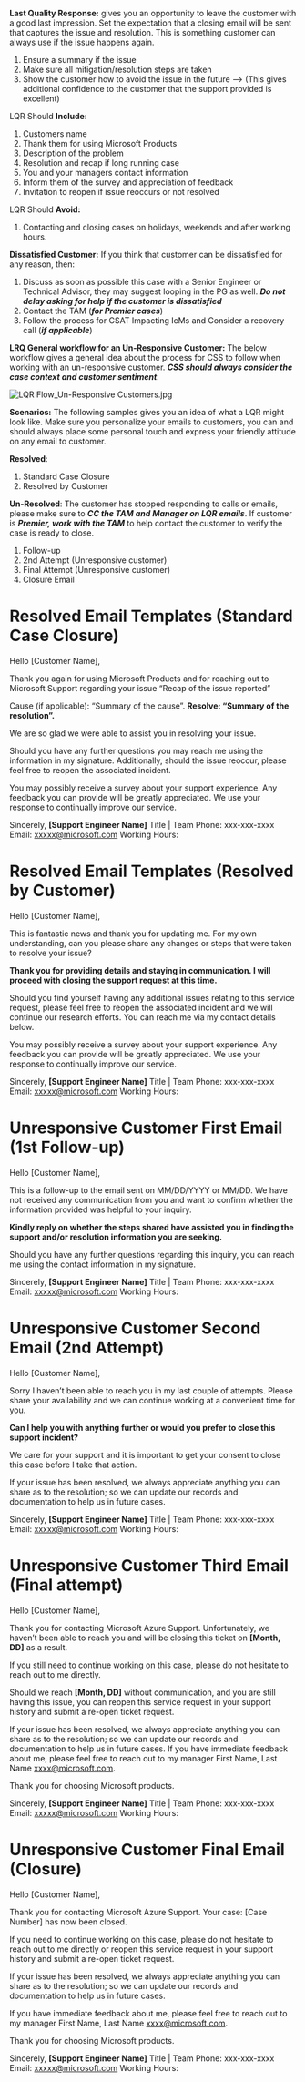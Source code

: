 **Last Quality Response:** gives you an opportunity to leave the customer with a good last impression. Set the expectation that a closing email will be sent that captures the issue and resolution. This is something customer can always use if the issue happens again.
1.	Ensure a summary if the issue
2.	Make sure all mitigation/resolution steps are taken
3.	Show the customer how to avoid the issue in the future --> (This gives additional confidence to the customer that the support provided is excellent)



LQR Should **Include:**
1.	Customers name
2.	Thank them for using Microsoft Products
3.	Description of the problem
4.	Resolution and recap if long running case
5.	You and your managers contact information
6.	Inform them of the survey and appreciation of feedback
7.	Invitation to reopen if issue reoccurs or not resolved


LQR Should ****Avoid**:**
1.	Contacting and closing cases on holidays, weekends and after working hours.


****Dissatisfied Customer**:** If you think that customer can be dissatisfied for any reason, then:
1.	Discuss as soon as possible this case with a Senior Engineer or Technical Advisor, they may suggest looping in the PG as well. **_Do not delay asking for help if the customer is dissatisfied_**
2.	Contact the TAM (_**for Premier cases**_) 
3.	Follow the process for CSAT Impacting IcMs and Consider a recovery call (**_if applicable_**)


**LRQ General workflow for an Un-Responsive Customer:**
The below workflow gives a general idea about the process for CSS to follow when working with an un-responsive customer. **_CSS should always consider the case context and customer sentiment_**.






![LQR Flow_Un-Responsive Customers.jpg](/.attachments/LQR%20Flow_Un-Responsive%20Customers-9387c391-dfdb-425a-b191-bb60dc17e83d.jpg)

**Scenarios:**
The following samples gives you an idea of what a LQR might look like. Make sure you personalize your emails to customers, you can and should always place some personal touch and express your friendly attitude on any email to customer.

**Resolved**:
1.	Standard Case Closure
2.	Resolved by Customer


**Un-Resolved**:
The customer has stopped responding to calls or emails, please make sure to **_CC the TAM and Manager on LQR emails_**. If customer is **_Premier, work with the TAM_** to help contact the customer to verify the case is ready to close.

1.	Follow-up 
2.	2nd Attempt (Unresponsive customer)
3.	Final Attempt (Unresponsive customer)
4.	Closure Email



Resolved Email Templates (Standard Case Closure)
==================
Hello [Customer Name],

Thank you again for using Microsoft Products and for reaching out to Microsoft Support regarding your issue “Recap of the issue reported”

Cause (if applicable): “Summary of the cause”. 
**Resolve: “Summary of the resolution”.**
 
We are so glad we were able to assist you in resolving your issue.
 
Should you have any further questions you may reach me using the information in my signature. Additionally, should the issue reoccur, please feel free to reopen the associated incident.
 
You may possibly receive a survey about your support experience. Any feedback you can provide will be greatly appreciated. We use your response to continually improve our service.
 
Sincerely,
**[Support Engineer Name]**
Title | Team
Phone: xxx-xxx-xxxx
Email: xxxxx@microsoft.com
Working Hours:


Resolved Email Templates (Resolved by Customer)
==================
Hello [Customer Name],
 
This is fantastic news and thank you for updating me. For my own understanding, can you please share any changes or steps that were taken to resolve your issue?
 
**Thank you for providing details and staying in communication. I will proceed with closing the support request at this time.**
 
Should you find yourself having any additional issues relating to this service request, please feel free to reopen the associated incident and we will continue our research efforts. You can reach me via my contact details below.

You may possibly receive a survey about your support experience. Any feedback you can provide will be greatly appreciated. We use your response to continually improve our service.
 
Sincerely,
**[Support Engineer Name]**
Title | Team
Phone: xxx-xxx-xxxx
Email: xxxxx@microsoft.com
Working Hours:


Unresponsive Customer First Email (1st Follow-up)
========================
Hello [Customer Name],

This is a follow-up to the email sent on MM/DD/YYYY or MM/DD. We have not received any communication from you and want to confirm whether the information provided was helpful to your inquiry. 

**Kindly reply on whether the steps shared have assisted you in finding the support and/or resolution information you are seeking.**

Should you have any further questions regarding this inquiry, you can reach me using the contact information in my signature. 

Sincerely,
**[Support Engineer Name]**
Title | Team
Phone: xxx-xxx-xxxx
Email: xxxxx@microsoft.com
Working Hours: 


Unresponsive Customer Second Email (2nd Attempt)
==========================
Hello [Customer Name],

Sorry I haven’t been able to reach you in my last couple of attempts. Please share your availability and we can continue working at a convenient time for you.

**Can I help you with anything further or would you prefer to close this support incident?** 

We care for your support and it is important to get your consent to close this case before I take that action.

If your issue has been resolved, we always appreciate anything you can share as to the resolution; so we can update our records and documentation to help us in future cases.

Sincerely,
**[Support Engineer Name]**
Title | Team
Phone: xxx-xxx-xxxx
Email: xxxxx@microsoft.com
Working Hours: 


Unresponsive Customer Third Email (Final attempt)
=========================
Hello [Customer Name],

Thank you for contacting Microsoft Azure Support. Unfortunately, we haven’t been able to reach you and will be closing this ticket on **[Month, DD]** as a result.

If you still need to continue working on this case, please do not hesitate to reach out to me directly.

Should we reach **[Month, DD]** without communication, and you are still having this issue, you can reopen this service request in your support history and submit a re-open ticket request.

If your issue has been resolved, we always appreciate anything you can share as to the resolution; so we can update our records and documentation to help us in future cases. If you have immediate feedback about me, please feel free to reach out to my manager First Name, Last Name xxxx@microsoft.com.

Thank you for choosing Microsoft products.

Sincerely,
**[Support Engineer Name]**
Title | Team
Phone: xxx-xxx-xxxx
Email: xxxxx@microsoft.com
Working Hours: 

Unresponsive Customer Final Email (Closure)
=========================
Hello [Customer Name],

Thank you for contacting Microsoft Azure Support. Your case: [Case Number] has now been closed.

If you need to continue working on this case, please do not hesitate to reach out to me directly or reopen this service request in your support history and submit a re-open ticket request.

If your issue has been resolved, we always appreciate anything you can share as to the resolution; so we can update our records and documentation to help us in future cases. 

If you have immediate feedback about me, please feel free to reach out to my manager First Name, Last Name xxxx@microsoft.com.

Thank you for choosing Microsoft products.

Sincerely,
**[Support Engineer Name]**
Title | Team
Phone: xxx-xxx-xxxx
Email: xxxxx@microsoft.com
Working Hours: 

